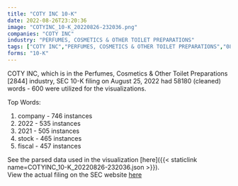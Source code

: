 ```yaml
---
title: "COTY INC 10-K"
date: 2022-08-26T23:20:36
image: "COTYINC_10-K_20220826-232036.png"
companies: "COTY INC"
industry: "PERFUMES, COSMETICS & OTHER TOILET PREPARATIONS"
tags: ["COTY INC","PERFUMES, COSMETICS & OTHER TOILET PREPARATIONS","08-25-2022","10-K"]
forms: "10-K"
---
```

COTY INC, which is in the Perfumes, Cosmetics & Other Toilet Preparations [2844] industry, SEC 10-K filing on August 25, 2022 had 58180 (cleaned) words - 600 were utilized for the visualizations.

Top Words:
1. company - 746 instances
2. 2022 - 535 instances
3. 2021 - 505 instances
4. stock - 465 instances
5. fiscal - 457 instances


See the parsed data used in the visualization [here]({{< staticlink name=COTYINC_10-K_20220826-232036.json >}}).  
View the actual filing on the SEC website [here](https://www.sec.gov/Archives/edgar/data/1024305/0001024305-22-000053.txt)